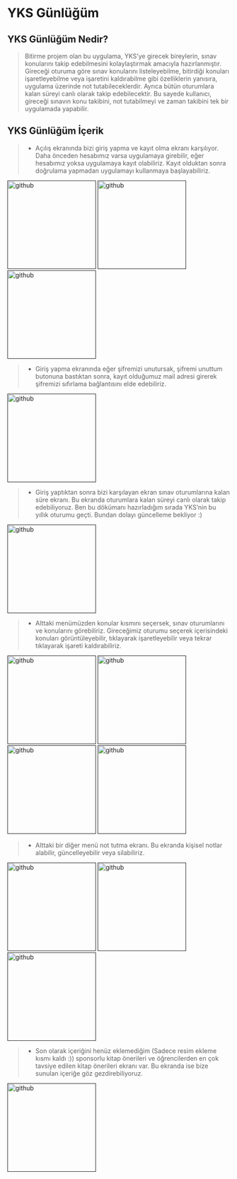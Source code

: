 # YKS Günlüğüm
## YKS Günlüğüm Nedir?
> Bitirme projem olan bu uygulama, YKS’ye girecek bireylerin, sınav konularını takip edebilmesini kolaylaştırmak amacıyla hazırlanmıştır. Gireceği oturuma göre sınav konularını listeleyebilme, bitirdiği konuları işaretleyebilme veya işaretini kaldırabilme gibi özelliklerin yanısıra, uygulama üzerinde not tutabileceklerdir. Ayrıca bütün oturumlara kalan süreyi canlı olarak takip edebilecektir. Bu sayede kullanıcı, gireceği sınavın konu takibini, not tutabilmeyi ve zaman takibini tek bir uygulamada yapabilir.
## YKS Günlüğüm İçerik
>* Açılış ekranında bizi giriş yapma ve kayıt olma ekranı karşılıyor. Daha önceden hesabımız varsa uygulamaya girebilir, eğer hesabımız yoksa uygulamaya kayıt olabiliriz. Kayıt olduktan sonra doğrulama yapmadan uygulamayı kullanmaya başlayabiliriz.

[<img src='https://i.hizliresim.com/br2sp2r.png' alt='github' width= "200">]()
[<img src='https://i.hizliresim.com/mwqvuge.png' alt='github' width= "200">]()
[<img src='https://i.hizliresim.com/ord7512.png' alt='github' width= "200">]()

>* Giriş yapma ekranında eğer şifremizi unutursak, şifremi unuttum butonuna bastıktan sonra, kayıt olduğumuz mail adresi girerek şifremizi sıfırlama bağlantısını elde edebiliriz.

[<img src='https://i.hizliresim.com/eso0utc.png' alt='github' width= "200">]()

>* Giriş yaptıktan sonra bizi karşılayan ekran sınav oturumlarına kalan süre ekranı. Bu ekranda oturumlara kalan süreyi canlı olarak takip edebiliyoruz. Ben bu dökümanı hazırladığım sırada YKS’nin bu yıllık oturumu geçti. Bundan dolayı güncelleme bekliyor :)

[<img src='https://i.hizliresim.com/bkku3ai.png' alt='github' width= "200">]()

>* Alttaki menümüzden konular kısmını seçersek, sınav oturumlarını ve konularını görebiliriz. Gireceğimiz oturumu seçerek içerisindeki konuları görüntüleyebilir, tıklayarak işaretleyebilir veya tekrar tıklayarak işareti kaldırabiliriz.

[<img src='https://i.hizliresim.com/8b9tgt3.png' alt='github' width= "200">]()
[<img src='https://i.hizliresim.com/q24mex4.png' alt='github' width= "200">]()
[<img src='https://i.hizliresim.com/5chh57t.png' alt='github' width= "200">]()
[<img src='https://i.hizliresim.com/j4l3ej9.png' alt='github' width= "200">]()

>* Alttaki bir diğer menü not tutma ekranı. Bu ekranda kişisel notlar alabilir, güncelleyebilir veya silabiliriz.

[<img src='https://i.hizliresim.com/izy75j5.png' alt='github' width= "200">]()
[<img src='https://i.hizliresim.com/1kvnhqw.png' alt='github' width= "200">]()
[<img src='https://i.hizliresim.com/hyq81ag.png' alt='github' width= "200">]()

>* Son olarak içeriğini henüz eklemediğim (Sadece resim ekleme kısmı kaldı :)) sponsorlu kitap önerileri ve öğrencilerden en çok tavsiye edilen kitap önerileri ekranı var. Bu ekranda ise bize sunulan içeriğe göz gezdirebiliyoruz.

[<img src='https://i.hizliresim.com/g9o91u8.png' alt='github' width= "200">]()

